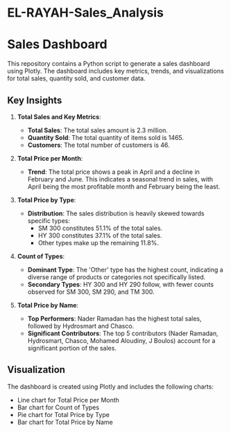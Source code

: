 # EL-RAYAH-Sales_Analysis

# Sales Dashboard

This repository contains a Python script to generate a sales dashboard using Plotly. The dashboard includes key metrics, trends, and visualizations for total sales, quantity sold, and customer data.

## Key Insights

1. **Total Sales and Key Metrics**:
   - **Total Sales**: The total sales amount is 2.3 million.
   - **Quantity Sold**: The total quantity of items sold is 1465.
   - **Customers**: The total number of customers is 46.

2. **Total Price per Month**:
   - **Trend**: The total price shows a peak in April and a decline in February and June. This indicates a seasonal trend in sales, with April being the most profitable month and February being the least.

3. **Total Price by Type**:
   - **Distribution**: The sales distribution is heavily skewed towards specific types:
     - SM 300 constitutes 51.1% of the total sales.
     - HY 300 constitutes 37.1% of the total sales.
     - Other types make up the remaining 11.8%.

4. **Count of Types**:
   - **Dominant Type**: The 'Other' type has the highest count, indicating a diverse range of products or categories not specifically listed.
   - **Secondary Types**: HY 300 and HY 290 follow, with fewer counts observed for SM 300, SM 290, and TM 300.

5. **Total Price by Name**:
   - **Top Performers**: Nader Ramadan has the highest total sales, followed by Hydrosmart and Chasco.
   - **Significant Contributors**: The top 5 contributors (Nader Ramadan, Hydrosmart, Chasco, Mohamed Aloudiny, J Boulos) account for a significant portion of the sales.

## Visualization

The dashboard is created using Plotly and includes the following charts:
- Line chart for Total Price per Month
- Bar chart for Count of Types
- Pie chart for Total Price by Type
- Bar chart for Total Price by Name


